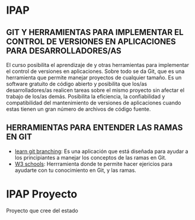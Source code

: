 # IPAP
## GIT Y HERRAMIENTAS PARA IMPLEMENTAR EL CONTROL DE VERSIONES EN APLICACIONES PARA DESARROLLADORES/AS 

El curso posibilita el aprendizaje de y otras herramientas para implementar el control de versiones en aplicaciones.
Sobre todo se da Git, que es una herramienta que permite manejar proyectos de cualquier tamaño. 
Es un software gratuito de código abierto y posibilita que los/as desarrolladores/as realicen tareas sobre el mismo proyecto sin afectar el trabajo de los/as demás.
Posibilita la eficiencia, la confiabilidad y compatibilidad del mantenimiento de versiones de aplicaciones cuando estas tienen un gran número de archivos de
código fuente.


## HERRAMIENTAS PARA ENTENDER LAS RAMAS EN GIT

- [learn git branching](https://learngitbranching.js.org/?locale=es_AR): Es una aplicación que está diseñada para ayudar a los principiantes a manejar los conceptos de las ramas en Git.
- [W3 schools](https://www.w3schools.com/git/git_exercises.asp): Herrramienta donde te permite hacer ejericios para ayudarte con tu conocimiento en Git, y las ramas.

# IPAP Proyecto

Proyecto que cree del estado 
